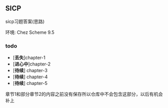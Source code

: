 ## SICP

sicp习题答案(思路)

环境: Chez Scheme 9.5

### todo

- [**丢失**]chapter-1
- [**进心中**]chapter-2
- [**待续**]    chapter-3
- [**待续**]    chapter-4
- [**待续**]    chapter-5

章节1和部分章节2的内容之前没有保存所以仓库中不会包含这部分，以后有机会补上